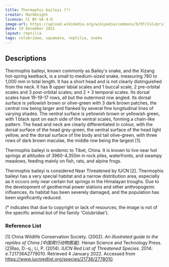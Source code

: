 ```yaml
---
title: Thermophis baileyi (*)
creator: MathKnight
licence: CC BY-SA 4.0
image-url: https://upload.wikimedia.org/wikipedia/commons/9/9f/Colubridae-01.jpg
date: 19 December 2021
layout: reptilia
tags: colubridae, squamata, reptilia, snake
---
```

## Descriptions

Thermophis baileyi, known commonly as Bailey's snake, and the Xizang hot-spring keelback, is a small to medium-sized snake, measuring 780 to 1,000 mm in total length. It has a short head and is not clearly distinguished from the neck. It has 8 upper labial scales and 1 buccal scale; 2 pre-orbital scales and 3 post-orbital scales; and 2 + 3 temporal scales. Its dorsal scales have 19-19-17 rows, all but the outermost row angled. Its dorsal surface is yellowish brown or olive-green with 3 dark brown patches, the central row being larger and flanked by several fine longitudinal lines of varying shades. The ventral surface is yellowish brown or yellowish green, with 1 black spot on each side of the ventral scales, forming a chain-like pattern. The head and neck are clearly differentiated in colour, with the dorsal surface of the head grey-green, the ventral surface of the head light yellow, and the dorsal surface of the body and tail olive-green, with three rows of dark brown maculae, the middle row being the largest [1]. 

Thermophis baileyi is endemic to Tibet, China. It is known to live near hot springs at altitudes of 3960-4,350m in rock piles, waterfronts, and swampy meadows, feeding mainly on fish, rats, and alpine frogs. 

Thermophis baileyi is considered Near Threatened by IUCN [2]. Thermophis baileyi has a very special habitat and a narrow distribution area, especially as it occurs only near certain hot springs in the Himalayan troughs. Due to the development of geothermal power stations and other anthropogenic influences, its habitat has been severely damaged, and the population has been significantly reduced.

(* indicates that due to copyright or lack of resources, the image is not of the specific animal but of the family 'Colubridae').


### Reference List
[1] China Wildlife Conservation Society. (2002). _An illustrated guide to the reptiles of China [中国爬行动物图鉴]_. Henan Science and Technology Press.
[2]Rao, D.-q.; Li, P. (2014). _IUCN Red List of Threatened Species_. 2014: e.T21736A2778010. Retrieved 4 January 2022. Accessed from https://www.iucnredlist.org/species/21736/2778010.




